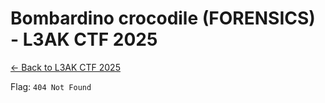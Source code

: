 # Bombardino crocodile (FORENSICS) - L3AK CTF 2025

[← Back to L3AK CTF 2025](ctf-l3ak-2025.md)



Flag: `404 Not Found`